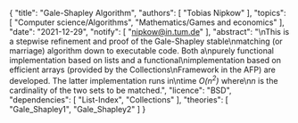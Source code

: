 {
    "title": "Gale-Shapley Algorithm",
    "authors": [
        "Tobias Nipkow"
    ],
    "topics": [
        "Computer science/Algorithms",
        "Mathematics/Games and economics"
    ],
    "date": "2021-12-29",
    "notify": [
        "nipkow@in.tum.de"
    ],
    "abstract": "\nThis is a stepwise refinement and proof of the Gale-Shapley stable\nmatching (or marriage) algorithm down to executable code. Both a\npurely functional implementation based on lists and a functional\nimplementation based on efficient arrays (provided by the Collections\nFramework in the AFP) are developed. The latter implementation runs in\ntime <i>O(n<sup>2</sup>)</i> where\n<i>n</i> is the cardinality of the two sets to be matched.",
    "licence": "BSD",
    "dependencies": [
        "List-Index",
        "Collections"
    ],
    "theories": [
        "Gale_Shapley1",
        "Gale_Shapley2"
    ]
}